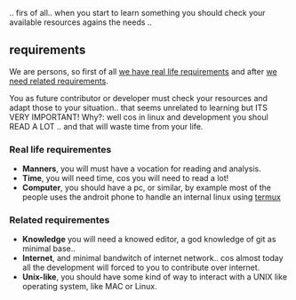 
.. firs of all.. when you start to learn something you should check your available resources agains the needs .. 

## requirements

We are persons, so first of all [we have real life requirements](#real-life-requirements) 
and after [we need related requirements](#related-requirements).

You as future contributor or developer must check your resources and adapt those to your situation.. 
that seems unrelated to learning but ITS VERY IMPORTANT! Why?: well cos in linux and development 
you shoul READ A LOT .. and that will waste time from your life.

### Real life requirementes

* **Manners**, you will must have a vocation for reading and analysis.
* **Time**, you will need time, cos you will need to read a lot!
* **Computer**, you should have a pc, or similar, by example most of the people uses the androit phone to handle an internal linux using [termux](termux-pending-file.md) 

### Related requirementes

* **Knowledge** you will need a knowed editor, a god knowledge of git as minimal base..
* **Internet**, and minimal bandwitch of internet network.. cos almost today all the development will forced to you to contribute over internet.
* **Unix-like**, you should have some kind of way to interact with a UNIX like operating system, like MAC or Linux.
